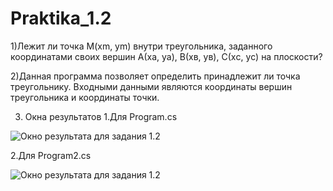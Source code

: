 # Praktika_1.2
1)Лежит ли точка M(xm, ym) внутри треугольника, заданного координатами своих 
вершин А(xа, yа), В(xв, yв), С(xс, yс) на плоскости?

2)Данная программа позволяет определить принадлежит ли точка треугольнику. 
Входными данными являются координаты вершин треугольника и координаты точки.

3) Окна результатов
1.Для Program.cs 

![Окно результата для задания 1.2](http://cs628428.vk.me/v628428573/e28f/Y0BjvdRJDd4.jpg "Окно результата для задания 1.2")

2.Для Program2.cs

![Окно результата для задания 1.2](http://cs628428.vk.me/v628428573/e27e/9pLFk6HwD0w.jpg "Окно результата для задания 1.2")

